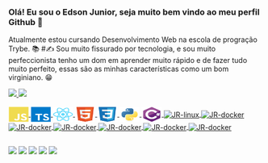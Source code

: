 ### Olá! Eu sou o Edson Junior, seja muito bem vindo ao meu perfil Github 👋

Atualmente estou cursando Desenvolvimento Web na escola de progração Trybe. 📚 #✍️
Sou muito fissurado por tecnologia, e sou muito perfeccionista tenho um dom em aprender muito rápido e de fazer tudo muito perfeito, essas são as minhas características como um bom virginiano. 😁


<div>
<a href="https://github.com/EdsonJuniorP13">
<img height="180em" src="https://github-readme-stats.vercel.app/api?username=EdsonJuniorP13&theme=chartreuse-dark&show_icons=true"/>
<img height="160em" src="https://github-readme-stats.vercel.app/api/top-langs/?username=EdsonJuniorP13&layout=compact&langs_count=10&theme=chartreuse-dark"/>

<div style="display: inline_block"><br>
  <img align="center" alt="JR-Js" height="30" width="40" src="https://raw.githubusercontent.com/devicons/devicon/master/icons/javascript/javascript-plain.svg">
  <img align="center" alt="JR-Ts" height="30" width="40" src="https://raw.githubusercontent.com/devicons/devicon/master/icons/typescript/typescript-plain.svg">
  <img align="center" alt="Jr-React" height="30" width="40" src="https://raw.githubusercontent.com/devicons/devicon/master/icons/react/react-original.svg">
  <img align="center" alt="JR-HTML" height="30" width="40" src="https://raw.githubusercontent.com/devicons/devicon/master/icons/html5/html5-original.svg">
  <img align="center" alt="Jr-CSS" height="30" width="40" src="https://raw.githubusercontent.com/devicons/devicon/master/icons/css3/css3-original.svg">
  <img align="center" alt="JR-Python" height="30" width="40" src="https://raw.githubusercontent.com/devicons/devicon/master/icons/python/python-original.svg">
  <img align="center" alt="JR-Csharp" height="30" width="40" src="https://raw.githubusercontent.com/devicons/devicon/master/icons/csharp/csharp-original.svg">
  <img align="center" alt="JR-linux"  height="30" width="40" src="https://cdn.jsdelivr.net/gh/devicons/devicon/icons/linux/linux-original.svg" />
  <img align="center" alt="JR-docker"  height="30" width="40" src="https://cdn.jsdelivr.net/gh/devicons/devicon/icons/docker/docker-original.svg" />
  <img align="center" alt="JR-docker"  height="30" width="40" src="https://cdn.jsdelivr.net/gh/devicons/devicon/icons/git/git-original.svg" />
  <img align="center" alt="JR-docker"  height="30" width="40" src="https://cdn.jsdelivr.net/gh/devicons/devicon/icons/github/github-original.svg" />
  <img align="center" alt="JR-docker"  height="30" width="40" src="https://cdn.jsdelivr.net/gh/devicons/devicon/icons/nodejs/nodejs-original-wordmark.svg" />
  <img align="center" alt="JR-docker"  height="30" width="40" src="https://cdn.jsdelivr.net/gh/devicons/devicon/icons/vscode/vscode-original.svg" />
  <img align="center" alt="JR-docker"  height="30" width="40" src="https://cdn.jsdelivr.net/gh/devicons/devicon/icons/mongodb/mongodb-original.svg" />
</div>
  
  ##
  
  <div>
  <a href="https://www.instagram.com/juninhop13/" target="_blank"><img src="https://img.shields.io/badge/-Instagram-%23E4405F?style=for-the-badge&logo=instagram&logoColor=white" target="_blank"></a>
 	 <a href="https://pt-br.facebook.com/edson.juniorp" target="_blank"><img src="https://img.shields.io/badge/Facebook-1877F2?style=for-the-badge&logo=facebook&logoColor=white" target="_blank"></a> 
  <a href = "mailto:edsonsjuniorc@gmail.com"><img src="https://img.shields.io/badge/-Gmail-%23333?style=for-the-badge&logo=gmail&logoColor=white" target="_blank"></a>
  <a href="https://www.linkedin.com/in/edson-junior-ba1418143/" target="_blank"><img src="https://img.shields.io/badge/-LinkedIn-%230077B5?style=for-the-badge&logo=linkedin&logoColor=white" target="_blank"></a> 
    <a href="https://app.slack.com/client/TMDDFEPFU/D04MYCDF0V9/thread/C04MU9QV0KC-1677623306.154759"><img src="https://img.shields.io/badge/Slack-4A154B?style=for-the-badge&logo=slack&logoColor=white" target="_blank"></a> 
  
    
    
</div>
